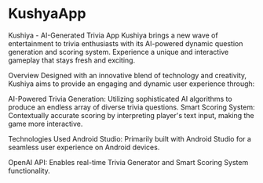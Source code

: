 # KushyaApp
Kushiya - AI-Generated Trivia App
Kushiya brings a new wave of entertainment to trivia enthusiasts with its AI-powered dynamic question generation and scoring system. Experience a unique and interactive gameplay that stays fresh and exciting.

Overview
Designed with an innovative blend of technology and creativity, Kushiya aims to provide an engaging and dynamic user experience through:

AI-Powered Trivia Generation: Utilizing sophisticated AI algorithms to produce an endless array of diverse trivia questions. Smart Scoring System: Contextually accurate scoring by interpreting player's text input, making the game more interactive.

Technologies Used
Android Studio: Primarily built with Android Studio for a seamless user experience on Android devices.

OpenAI API: Enables real-time Trivia Generator and Smart Scoring System functionality.

